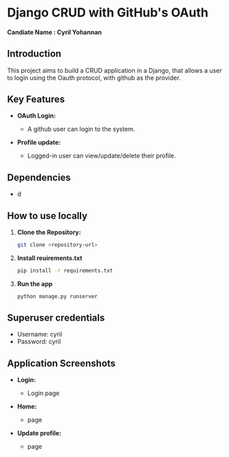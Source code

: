 # Django CRUD with GitHub's OAuth
#### Candiate Name : Cyril Yohannan

## Introduction

This project aims to  build a CRUD application in a Django, that allows a user to login using the Oauth protocol, with github as the provider.

## Key Features

- **OAuth Login:**
  - A github user can login to the system.

- **Profile update:**
  - Logged-in user can view/update/delete their profile.

## Dependencies

- d

## How to use locally

1. **Clone the Repository:**
   ```bash
   git clone <repository-url>
2. **Install reuirements.txt**
    ```bash
   pip install -r requirements.txt
3. **Run the app**
    ```bash
   python manage.py runserver

## Superuser credentials

- Username: cyril
- Password: cyril

## Application Screenshots

- **Login:**
    - Login page
    <!-- ![Screenshot 1](https://github.com/) -->

- **Home:**
    - page

- **Update profile:**
    - page